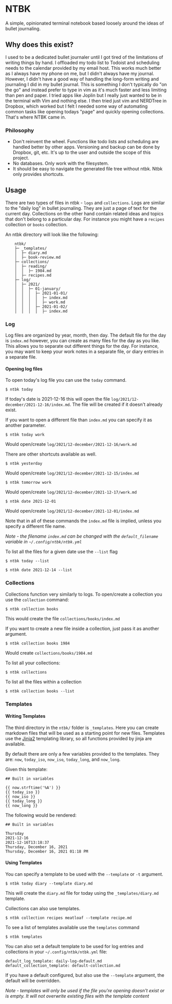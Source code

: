 # NTBK

A simple, opinionated terminal notebook based loosely around the ideas of bullet journaling. 

## Why does this exist?

I used to be a dedicated bullet journaler until I got tired of the limitations of writing things by hand. I offloaded my todo list to Todoist and scheduling needs to the calendar provided by my email host. This works much better as I always have my phone on me, but I didn't always have my journal. However, I didn't have a good way of handling the long-form writing and journaling I did in my bullet journal. This is something I don't typically do "on the go" and instead prefer to type in vim as it's much faster and less limiting than pen and paper. I tried apps like Joplin but I really just wanted to be in the terminal with Vim and nothing else. I then tried just vim and NERDTree in Dropbox, which worked but I felt I needed some way of automating common tasks like opening todays "page" and quickly opening collections. That's where NTBK came in. 

### Philosophy

- Don't reinvent the wheel. Functions like todo lists and scheduling are handled better by other apps. Versioning and backup can be done by Dropbox, git, etc. It's up to the user and outside the scope of this project.
- No databases. Only work with the filesystem.
- It should be easy to navigate the generated file tree without ntbk. Ntbk only provides shortcuts.

## Usage

There are two types of files in ntbk - `logs` and `collections`. Logs are similar to the "daily log" in bullet journaling. They are just a page of text for the current day. Collections on the other hand contain related ideas and topics that don't belong to a particular day. For instance you might have a `recipes` collection or `books` collection. 

An ntbk directory will look like the following:

```
    ntbk/
    ├─ _templates/
    │  ├─ diary.md
    │  ├─ book-review.md
    ├─ collections/
    │  ├─ reading/
    │  │  ├─ 1984.md
    │  ├─ recipes.md
    ├─ log/
    │  ├─ 2021/
    │  │  ├─ 01-january/
    │  │  │  ├─ 2021-01-01/
    │  │  │  │  ├─ index.md
    │  │  │  │  ├─ work.md
    │  │  │  ├─ 2021-01-02/
    │  │  │  │  ├─ index.md
```

### Log

Log files are organized by year, month, then day. The default file for the day is `index.md` however, you can create as many files for the day as you like. This allows you to separate out different things for the day. For instance, you may want to keep your work notes in a separate file, or diary entries in a separate file. 

#### Opening log files

To open today's log file you can use the `today` command.

```
$ ntbk today
```

If today's date is 2021-12-16 this will open the file `log/2021/12-december/2021-12-16/index.md`. The file will be created if it doesn't already exist.

If you want to open a different file than `index.md` you can specify it as another parameter.

```
$ ntbk today work
```

Would open/create `log/2021/12-december/2021-12-16/work.md`

There are other shortcuts available as well.

```
$ ntbk yesterday
```

Would open/create `log/2021/12-december/2021-12-15/index.md`

```
$ ntbk tomorrow work
```

Would open/create `log/2021/12-december/2021-12-17/work.md`

```
$ ntbk date 2021-12-01
```

Would open/create `log/2021/12-december/2021-12-01/index.md`

Note that in all of these commands the `index.md` file is implied, unless you specify a different file name.

*Note - the filename `index.md` can be changed with the `default_filename` variable in `~/.config/ntbk/ntbk.yml`*

To list all the files for a given date use the `--list` flag

```
$ ntbk today --list
```

```
$ ntbk date 2021-12-14 --list
```

### Collections

Collections function very similarly to logs. To open/create a collection you use the `collection` command:

```
$ ntbk collection books
```
This would create the file `collections/books/index.md`

If you want to create a new file inside a collection, just pass it as another argument.

```
$ ntbk collection books 1984
```
Would create `collections/books/1984.md`

To list all your collections:

```
$ ntbk collections
```

To list all the files within a collection

```
$ ntbk collection books --list
```

### Templates

#### Writing Templates

The third directory in the `ntbk/` folder is `_templates`. Here you can create markdown files that will be used as a starting point for new files. Templates use the [Jinja2](https://jinja2docs.readthedocs.io/en/stable/templates.html) templating library, so all functions provided by jinja are available. 

By default there are only a few variables provided to the templates. They are: `now`, `today_iso`, `now_iso`, `today_long`, and `now_long`.

Given this template:

```
## Built in variables

{{ now.strftime('%A') }}
{{ today_iso }}
{{ now_iso }}
{{ today_long }}
{{ now_long }}
```

The following would be rendered:

```
## Built in variables

Thursday
2021-12-16
2021-12-16T13:18:37
Thursday, December 16, 2021
Thursday, December 16, 2021 01:18 PM
```

#### Using Templates

You can specify a template to be used with the `--template` or `-t` argument.

```
$ ntbk today diary --template diary.md
```

This will create the `diary.md` file for today using the `_templates/diary.md` template.

Collections can also use templates.

```
$ ntbk collection recipes meatloaf --template recipe.md
```

To see a list of templates available use the `templates` command

```
$ ntbk templates
```

You can also set a default template to be used for log entries and collections in your `~/.config/ntbk/ntbk.yml` file:

```
default_log_template: daily-log-default.md
default_collection_template: default-collection.md
```

If you have a default configured, but also use the `--template` argument, the default will be overridden. 

*Note - templates will only be used if the file you're opening doesn't exist or is empty. It will not overwrite existing files with the template content*

